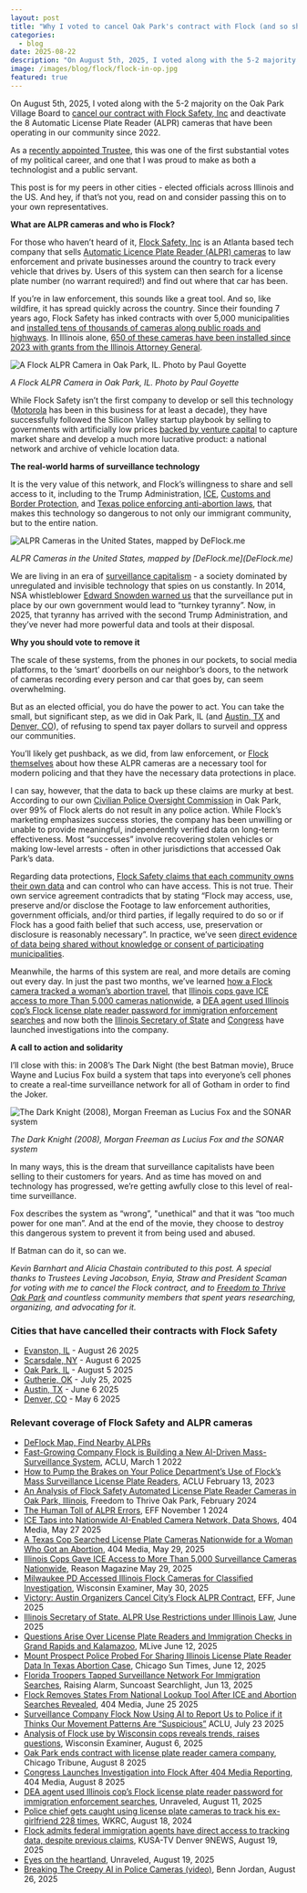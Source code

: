 ```yaml
---
layout: post
title: "Why I voted to cancel Oak Park's contract with Flock (and so should you)"
categories: 
  - blog
date: 2025-08-22
description: "On August 5th, 2025, I voted along with the 5-2 majority on the Oak Park Village Board to cancel our contract with Flock Safety, Inc and deactivate the 8 Automatic License Plate Reader (ALPR) cameras that have been operating in our community since 2022. This post is for my peers in other cities - elected officials across Illinois and the US. Here's why you should vote to remove this dangerous technology from your community."
image: /images/blog/flock/flock-in-op.jpg
featured: true
---
```


On August 5th, 2025, I voted along with the 5-2 majority on the Oak Park Village Board to [cancel our contract with Flock Safety, Inc](https://www.oakpark.com/2025/08/07/oak-park-terminates-flock-license-plate-reader-contract/?relatedposts_hit=1&relatedposts_origin=217244&relatedposts_position=0) and deactivate the 8 Automatic License Plate Reader (ALPR) cameras that have been operating in our community since 2022.

As a [recently appointed Trustee](https://www.chicagotribune.com/2025/06/19/derek-eder-oak-park-village-board/), this was one of the first substantial votes of my political career, and one that I was proud to make as both a technologist and a public servant.

This post is for my peers in other cities - elected officials across Illinois and the US. And hey, if that’s not you, read on and consider passing this on to your own representatives.

**What are ALPR cameras and who is Flock?**

For those who haven’t heard of it, [Flock Safety, Inc](https://www.flocksafety.com/) is an Atlanta based tech company that sells [Automatic Licence Plate Reader (ALPR) cameras](https://en.wikipedia.org/wiki/Automatic_number-plate_recognition) to law enforcement and private businesses around the country to track every vehicle that drives by. Users of this system can then search for a license plate number (no warrant required!) and find out where that car has been.

If you’re in law enforcement, this sounds like a great tool. And so, like wildfire, it has spread quickly across the country. Since their founding 7 years ago, Flock Safety has inked contracts with over 5,000 municipalities and [installed tens of thousands of cameras along public roads and highways](https://deflock.me/). In Illinois alone, [650 of these cameras have been installed since 2023 with grants from the Illinois Attorney General](https://unraveledpress.com/eyes-on-the-heartland-flock-alpr-illinois-kwame-raoul/).

<p><img class='img-responsive' src='/images/blog/flock/flock-in-op.jpg' alt='A Flock ALPR Camera in Oak Park, IL. Photo by Paul Goyette'></p>
<p class="text-center"><em>A Flock ALPR Camera in Oak Park, IL. Photo by Paul Goyette</em></p>

While Flock Safety isn’t the first company to develop or sell this technology ([Motorola](https://callmc.com/motorola-solution-l5m-mobile-alpr-system/) has been in this business for at least a decade), they have successfully followed the Silicon Valley startup playbook by selling to governments with artificially low prices [backed by venture capital](https://www.flocksafety.com/blog/series-e-announcement) to capture market share and develop a much more lucrative product: a national network and archive of vehicle location data.

**The real-world harms of surveillance technology**

It is the very value of this network, and Flock’s willingness to share and sell access to it, including to the Trump Administration, [ICE](https://reason.com/2025/05/29/illinois-cops-gave-ice-access-to-more-than-5000-surveillance-cameras-nationwide/), [Customs and Border Protection](https://www.9news.com/article/news/local/flock-federal-immigration-agents-access-tracking-data/73-a8aee742-56d4-4a57-b5bb-0373286dfef8), and [Texas police enforcing anti-abortion laws](https://www.404media.co/a-texas-cop-searched-license-plate-cameras-nationwide-for-a-woman-who-got-an-abortion/), that makes this technology so dangerous to not only our immigrant community, but to the entire nation. 

<p><img class='img-responsive' src='/images/blog/flock/deflock-map.jpg' alt='ALPR Cameras in the United States, mapped by DeFlock.me'></p>
<p class="text-center"><em>ALPR Cameras in the United States, mapped by [DeFlock.me](DeFlock.me)</em></p>

We are living in an era of [surveillance capitalism](https://en.wikipedia.org/wiki/Surveillance_capitalism) - a society dominated by unregulated and invisible technology that spies on us constantly. In 2014, NSA whistleblower [Edward Snowden warned us](https://www.youtube.com/watch?v=0hLjuVyIIrs) that the surveillance put in place by our own government would lead to “turnkey tyranny”. Now, in 2025, that tyranny has arrived with the second Trump Administration, and they’ve never had more powerful data and tools at their disposal.

**Why you should vote to remove it**

The scale of these systems, from the phones in our pockets, to social media platforms, to the ‘smart’ doorbells on our neighbor’s doors, to the network of cameras recording every person and car that goes by, can seem overwhelming.

But as an elected official, you do have the power to act. You can take the small, but significant step, as we did in Oak Park, IL (and [Austin, TX](https://www.eff.org/deeplinks/2025/06/victory-austin-organizers-cancel-citys-flock-alpr-contract) and [Denver, CO](https://www.9news.com/article/news/local/local-politics/license-plate-reader-camera-data-security-concerns/73-9c570252-9d1c-4e5c-b042-c12392aa1081)), of refusing to spend tax payer dollars to surveil and oppress our communities.

You’ll likely get pushback, as we did, from law enforcement, or [Flock themselves](https://www.youtube.com/watch?v=IiXAVNWIsOA) about how these ALPR cameras are a necessary tool for modern policing and that they have the necessary data protections in place. 

I can say, however, that the data to back up these claims are murky at best. According to our own [Civilian Police Oversight Commission](https://www.oak-park.us/Government/Citizen-Boards-and-Commissions/Citizens-Police-Oversight) in Oak Park, over 99% of Flock alerts do not result in any police action. While Flock’s marketing emphasizes success stories, the company has been unwilling or unable to provide meaningful, independently verified data on long-term effectiveness. Most “successes” involve recovering stolen vehicles or making low-level arrests - often in other jurisdictions that accessed Oak Park’s data. 

Regarding data protections, [Flock Safety claims that each community owns their own data](https://www.flocksafety.com/blog/privacy-and-access) and can control who can have access. This is not true. Their own service agreement contradicts that by stating “Flock may access, use, preserve and/or disclose the Footage to law enforcement authorities, government officials, and/or third parties, if legally required to do so or if Flock has a good faith belief that such access, use, preservation or disclosure is reasonably necessary”. In practice, we’ve seen [direct evidence of data being shared without knowledge or consent of participating municipalities](https://www.9news.com/article/news/local/flock-federal-immigration-agents-access-tracking-data/73-a8aee742-56d4-4a57-b5bb-0373286dfef8).

Meanwhile, the harms of this system are real, and more details are coming out every day. In just the past two months, we’ve learned [how a Flock camera tracked a woman’s abortion travel](https://www.houstonchronicle.com/projects/2025/houston-flock-surveillance-explained/), that [Illinois cops gave ICE access to more Than 5,000 cameras nationwide](https://reason.com/2025/05/29/illinois-cops-gave-ice-access-to-more-than-5000-surveillance-cameras-nationwide/), a [DEA agent used Illinois cop’s Flock license plate reader password for immigration enforcement searches](https://unraveledpress.com/a-dea-agent-used-an-illinois-police-officers-flock-license-plate-reader-password-for-unauthorized-immigration-enforcement-searches/) and now both the [Illinois Secretary of State](https://chicago.suntimes.com/abortion/2025/06/12/license-plate-readers-illinois-abortion-immigration) and [Congress](https://www.404media.co/congress-launches-investigation-into-flock-after-404-media-reporting/) have launched investigations into the company.

**A call to action and solidarity**

I’ll close with this: in 2008’s The Dark Night (the best Batman movie), Bruce Wayne and Lucius Fox build a system that taps into everyone’s cell phones to create a real-time surveillance network for all of Gotham in order to find the Joker. 

<p><img class='img-responsive' src='/images/blog/flock/batman-sonar.jpg' alt='The Dark Knight (2008), Morgan Freeman as Lucius Fox and the SONAR system'></p>
<p class="text-center"><em>The Dark Knight (2008), Morgan Freeman as Lucius Fox and the SONAR system</em></p>

In many ways, this is the dream that surveillance capitalists have been selling to their customers for years. And as time has moved on and technology has progressed, we’re getting awfully close to this level of real-time surveillance.

Fox describes the system as “wrong”, "unethical" and that it was “too much power for one man”. And at the end of the movie, they choose to destroy this dangerous system to prevent it from being used and abused. 

If Batman can do it, so can we.


*Kevin Barnhart and Alicia Chastain contributed to this post.* *A special thanks to Trustees Leving Jacobson, Enyia, Straw and President Scaman for voting with me to cancel the Flock contract, and to [Freedom to Thrive Oak Park](https://www.freedomtothriveop.com/) and countless community members that spent years researching, organizing, and advocating for it.*


### Cities that have cancelled their contracts with Flock Safety

* [Evanston, IL](https://evanstonroundtable.com/2025/08/26/evanston-shuts-down-license-plate-cameras-terminates-contract-with-flock-safety/) - August 26 2025 
* [Scarsdale, NY](https://dailyvoice.com/new-york/scarsdale/scarsdale-ends-contract-with-license-plate-reader-company-amid-privacy-concerns/) - August 6 2025 
* [Oak Park, IL](https://www.oakpark.com/2025/08/07/oak-park-terminates-flock-license-plate-reader-contract/?relatedposts_hit=1&relatedposts_origin=217244&relatedposts_position=0) - August 5 2025
* [Gutherie, OK](https://soonersentinel.substack.com/p/eyes-that-wont-blink-guthries-persistent) - July 25, 2025
* [Austin, TX](https://www.eff.org/deeplinks/2025/06/victory-austin-organizers-cancel-citys-flock-alpr-contract) - June 6 2025
* [Denver, CO](https://www.eff.org/deeplinks/2025/06/victory-austin-organizers-cancel-citys-flock-alpr-contract) - May 6 2025


### Relevant coverage of Flock Safety and ALPR cameras

* [DeFlock Map, Find Nearby ALPRs](https://deflock.me/)
* [Fast-Growing Company Flock is Building a New AI-Driven Mass-Surveillance System](https://www.aclu.org/publications/fast-growing-company-flock-building-new-ai-driven-mass-surveillance-system), ACLU, March 1 2022 
* [How to Pump the Brakes on Your Police Department’s Use of Flock’s Mass Surveillance License Plate Readers](https://www.aclu.org/news/privacy-technology/how-to-pump-the-brakes-on-your-police-departments-use-of-flocks-mass-surveillance-license-plate-readers), ACLU February 13, 2023 
* [An Analysis of Flock Safety Automated License Plate Reader Cameras in Oak Park, Illinois](https://www.freedomtothriveop.com/s/FTTOP_Flock-Zine_202402.pdf), Freedom to Thrive Oak Park, February 2024
* [The Human Toll of ALPR Errors](https://www.eff.org/deeplinks/2024/11/human-toll-alpr-errors), EFF November 1 2024
* [ICE Taps into Nationwide AI-Enabled Camera Network, Data Shows](https://www.404media.co/ice-taps-into-nationwide-ai-enabled-camera-network-data-shows/), 404 Media, May 27 2025
* [A Texas Cop Searched License Plate Cameras Nationwide for a Woman Who Got an Abortion](https://www.404media.co/a-texas-cop-searched-license-plate-cameras-nationwide-for-a-woman-who-got-an-abortion/), 404 Media, May 29, 2025 
* [Illinois Cops Gave ICE Access to More Than 5,000 Surveillance Cameras Nationwide](https://reason.com/2025/05/29/illinois-cops-gave-ice-access-to-more-than-5000-surveillance-cameras-nationwide/), Reason Magazine May 29, 2025
* [Milwaukee PD Accessed Illinois Flock Cameras for Classified Investigation](https://wisconsinexaminer.com/2025/05/30/milwaukee-pd-accessed-illinois-flock-cameras-for-classified-investigation/), Wisconsin Examiner, May 30, 2025
* [Victory: Austin Organizers Cancel City’s Flock ALPR Contract](https://www.eff.org/deeplinks/2025/06/victory-austin-organizers-cancel-citys-flock-alpr-contract), EFF, June 2025
* [Illinois Secretary of State. ALPR Use Restrictions under Illinois Law](https://www.ilsos.gov/news/2025/june/250612d1.pdf), June 2025
* [Questions Arise Over License Plate Readers and Immigration Checks in Grand Rapids and Kalamazoo](https://www.mlive.com/news/grand-rapids/2025/06/questions-arise-over-license-plate-readers-and-immigration-checks-in-grand-rapids-kalamazoo.html), MLive June 12, 2025
* [Mount Prospect Police Probed For Sharing Illinois License Plate Reader Data In Texas Abortion Case](https://chicago.suntimes.com/abortion/2025/06/12/license-plate-readers-illinois-abortion-immigration), Chicago Sun Times, June 12, 2025
* [Florida Troopers Tapped Surveillance Network For Immigration Searches](https://suncoastsearchlight.org/florida-fhp-flock-license-plate-immigration-searches/), Raising Alarm, Suncoast Searchlight, Jun 13, 2025
* [Flock Removes States From National Lookup Tool After ICE and Abortion Searches Revealed](https://www.404media.co/flock-removes-states-from-national-lookup-tool-after-ice-and-abortion-searches-revealed/), 404 Media, June 25 2025
* [Surveillance Company Flock Now Using AI to Report Us to Police if it Thinks Our Movement Patterns Are “Suspicious”](https://www.aclu.org/news/national-security/surveillance-company-flock-now-using-ai-to-report-us-to-police-if-it-thinks-our-movement-patterns-are-suspicious) ACLU, July 23 2025
* [Analysis of Flock use by Wisconsin cops reveals trends, raises questions](https://wisconsinexaminer.com/2025/08/06/analysis-of-flock-use-by-wisconsin-cops-reveals-trends-raises-questions/), Wisconsin Examiner, August 6, 2025
* [Oak Park ends contract with license plate reader camera company](https://www.chicagotribune.com/2025/08/08/oak-park-license-plate-cameras-end/), Chicago Tribune, August 8 2025 
* [Congress Launches Investigation into Flock After 404 Media Reporting](https://www.404media.co/congress-launches-investigation-into-flock-after-404-media-reporting/), 404 Media, August 8 2025 
* [DEA agent used Illinois cop’s Flock license plate reader password for immigration enforcement searches](https://unraveledpress.com/a-dea-agent-used-an-illinois-police-officers-flock-license-plate-reader-password-for-unauthorized-immigration-enforcement-searches/), Unraveled, August 11, 2025 
* [Police chief gets caught using license plate cameras to track his ex-girlfriend 228 times](https://local12.com/news/nation-world/police-chief-gets-caught-using-license-plate-cameras-to-track-his-ex-girlfriend-228-times-arrests-charges-probation-flock-safety-follow-stalk-new-boyfriend-broke-up-out-of-town-misuse), WKRC, August 18, 2024
* [Flock admits federal immigration agents have direct access to tracking data, despite previous claims](https://www.9news.com/article/news/local/flock-federal-immigration-agents-access-tracking-data/73-a8aee742-56d4-4a57-b5bb-0373286dfef8), KUSA-TV Denver 9NEWS, August 19, 2025 
* [Eyes on the heartland](https://unraveledpress.com/eyes-on-the-heartland-flock-alpr-illinois-kwame-raoul/), Unraveled, August 19, 2025
* [Breaking The Creepy AI in Police Cameras (video)](https://www.youtube.com/watch?v=Pp9MwZkHiMQ), Benn Jordan, August 26, 2025